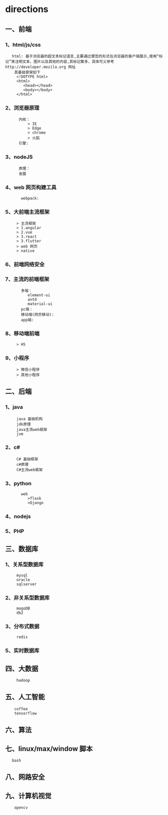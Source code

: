 # directions
## 一、前端
   ### 1、html/js/css
       html: 基于浏览器的超文本标记语言,主要通过便签的形式在浏览器的客户端展示,使用“标记”来注明文本、图片以及其他的内容,其标记繁多，具体可义参考 http://developer.mozila.org 网址
        其基础骨架如下
         <!DOTYPE html>
         <html>
            <head></head>
            <body></body>
         </html>
   ### 2、浏览器原理
          内核：
              > IE
              > Edge
              > chrome
              > 火狐
          引擎:
   ### 3、nodeJS
          原理：
          发展
   ### 4、web 网页构建工具
           webpack:
           
   ### 5、大前端主流框架
         > 主流框架
         > 1.angular
         > 2.vue
         > 3.react
         > 3.flutter
         > web 网页
         > native
         
   ### 6、前端网络安全
   ### 7、主流的前端框架
           多端：
              element-ui
              antd
              material-ui
           pc端：
           移动端(网页移动):
           app端:
          
   ### 8、移动端前端
         > H5
   ### 9、小程序
         > 微信小程序
         > 其他小程序
## 二、后端
   ### 1、java
         java 基础机构
         jdk原理
         java主流web框架
         jvm
   ### 2、c#
         C# 基础框架
         c#原理
         C#主流web框架
   ### 3、python
           web
              >flask
              >Django
          
   ### 4、nodejs
   ### 5、PHP
## 三、数据库
   ### 1、关系型数据库
         mysql
         oracle
         sqlserver
   ### 2、非关系型数据库
         mogoDB
         db2
   ### 3、分布式数据
         redis
   ### 5、实时数据库
         
## 四、大数据
         hadoop
         
## 五、人工智能
        coffee
        tensorflow
        
## 六、算法
         
## 七、linux/max/window 脚本
       bash
      
## 八、网路安全

## 九、计算机视觉
        opencv
       

